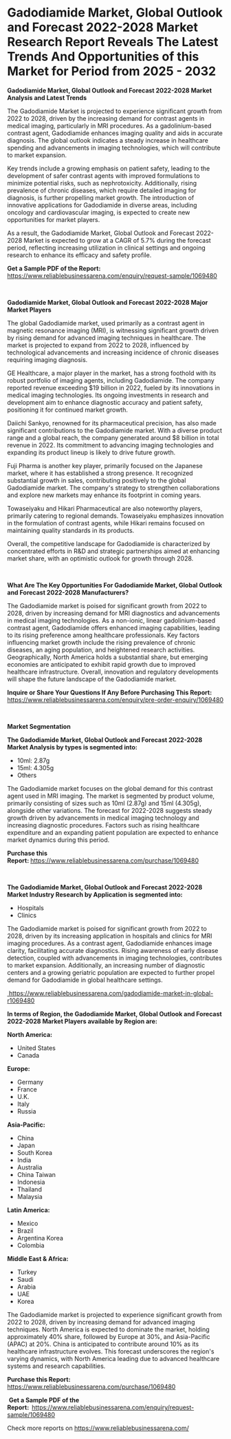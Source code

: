 <p><h1>Gadodiamide Market, Global Outlook and Forecast 2022-2028 Market Research Report Reveals The Latest Trends And Opportunities of this Market for Period from 2025 - 2032</h1></p><p><strong>Gadodiamide Market, Global Outlook and Forecast 2022-2028 Market Analysis and Latest Trends</strong></p>
<p><p>The Gadodiamide Market is projected to experience significant growth from 2022 to 2028, driven by the increasing demand for contrast agents in medical imaging, particularly in MRI procedures. As a gadolinium-based contrast agent, Gadodiamide enhances imaging quality and aids in accurate diagnosis. The global outlook indicates a steady increase in healthcare spending and advancements in imaging technologies, which will contribute to market expansion.</p><p>Key trends include a growing emphasis on patient safety, leading to the development of safer contrast agents with improved formulations to minimize potential risks, such as nephrotoxicity. Additionally, rising prevalence of chronic diseases, which require detailed imaging for diagnosis, is further propelling market growth. The introduction of innovative applications for Gadodiamide in diverse areas, including oncology and cardiovascular imaging, is expected to create new opportunities for market players.</p><p>As a result, the Gadodiamide Market, Global Outlook and Forecast 2022-2028 Market is expected to grow at a CAGR of 5.7% during the forecast period, reflecting increasing utilization in clinical settings and ongoing research to enhance its efficacy and safety profile.</p></p>
<p><strong>Get a Sample PDF of the Report:&nbsp;</strong> <a href="https://www.reliablebusinessarena.com/enquiry/request-sample/1069480?utm_campaign=2645&utm_medium=2&utm_source=Github&utm_content=ia&utm_term=21032025&utm_id=gadodiamide-market-global-outlook-and-forecast-2022-2028">https://www.reliablebusinessarena.com/enquiry/request-sample/1069480</a></p>
<p>&nbsp;</p>
<p><strong>Gadodiamide Market, Global Outlook and Forecast 2022-2028 Major Market Players</strong></p>
<p><p>The global Gadodiamide market, used primarily as a contrast agent in magnetic resonance imaging (MRI), is witnessing significant growth driven by rising demand for advanced imaging techniques in healthcare. The market is projected to expand from 2022 to 2028, influenced by technological advancements and increasing incidence of chronic diseases requiring imaging diagnosis.</p><p>GE Healthcare, a major player in the market, has a strong foothold with its robust portfolio of imaging agents, including Gadodiamide. The company reported revenue exceeding $19 billion in 2022, fueled by its innovations in medical imaging technologies. Its ongoing investments in research and development aim to enhance diagnostic accuracy and patient safety, positioning it for continued market growth.</p><p>Daiichi Sankyo, renowned for its pharmaceutical precision, has also made significant contributions to the Gadodiamide market. With a diverse product range and a global reach, the company generated around $8 billion in total revenue in 2022. Its commitment to advancing imaging technologies and expanding its product lineup is likely to drive future growth.</p><p>Fuji Pharma is another key player, primarily focused on the Japanese market, where it has established a strong presence. It recognized substantial growth in sales, contributing positively to the global Gadodiamide market. The company's strategy to strengthen collaborations and explore new markets may enhance its footprint in coming years.</p><p>Towaseiyaku and Hikari Pharmaceutical are also noteworthy players, primarily catering to regional demands. Towaseiyaku emphasizes innovation in the formulation of contrast agents, while Hikari remains focused on maintaining quality standards in its products.</p><p>Overall, the competitive landscape for Gadodiamide is characterized by concentrated efforts in R&D and strategic partnerships aimed at enhancing market share, with an optimistic outlook for growth through 2028.</p></p>
<p>&nbsp;</p>
<p><strong>What Are The Key Opportunities For Gadodiamide Market, Global Outlook and Forecast 2022-2028 Manufacturers?</strong></p>
<p><p>The Gadodiamide market is poised for significant growth from 2022 to 2028, driven by increasing demand for MRI diagnostics and advancements in medical imaging technologies. As a non-ionic, linear gadolinium-based contrast agent, Gadodiamide offers enhanced imaging capabilities, leading to its rising preference among healthcare professionals. Key factors influencing market growth include the rising prevalence of chronic diseases, an aging population, and heightened research activities. Geographically, North America holds a substantial share, but emerging economies are anticipated to exhibit rapid growth due to improved healthcare infrastructure. Overall, innovation and regulatory developments will shape the future landscape of the Gadodiamide market.</p></p>
<p><strong>Inquire or Share Your Questions If Any Before Purchasing This Report:</strong> <a href="https://www.reliablebusinessarena.com/enquiry/pre-order-enquiry/1069480?utm_campaign=2645&utm_medium=2&utm_source=Github&utm_content=ia&utm_term=21032025&utm_id=gadodiamide-market-global-outlook-and-forecast-2022-2028">https://www.reliablebusinessarena.com/enquiry/pre-order-enquiry/1069480</a></p>
<p>&nbsp;</p>
<p><strong>Market Segmentation</strong></p>
<p><strong>The Gadodiamide Market, Global Outlook and Forecast 2022-2028 Market Analysis by types is segmented into:</strong></p>
<p><ul><li>10ml: 2.87g</li><li>15ml: 4.305g</li><li>Others</li></ul></p>
<p><p>The Gadodiamide market focuses on the global demand for this contrast agent used in MRI imaging. The market is segmented by product volume, primarily consisting of sizes such as 10ml (2.87g) and 15ml (4.305g), alongside other variations. The forecast for 2022-2028 suggests steady growth driven by advancements in medical imaging technology and increasing diagnostic procedures. Factors such as rising healthcare expenditure and an expanding patient population are expected to enhance market dynamics during this period.</p></p>
<p><strong>Purchase this Report:&nbsp;</strong><a href="https://www.reliablebusinessarena.com/purchase/1069480?utm_campaign=2645&utm_medium=2&utm_source=Github&utm_content=ia&utm_term=21032025&utm_id=gadodiamide-market-global-outlook-and-forecast-2022-2028">https://www.reliablebusinessarena.com/purchase/1069480</a></p>
<p>&nbsp;</p>
<p><strong>The Gadodiamide Market, Global Outlook and Forecast 2022-2028 Market Industry Research by Application is segmented into:</strong></p>
<p><ul><li>Hospitals</li><li>Clinics</li></ul></p>
<p><p>The Gadodiamide market is poised for significant growth from 2022 to 2028, driven by its increasing application in hospitals and clinics for MRI imaging procedures. As a contrast agent, Gadodiamide enhances image clarity, facilitating accurate diagnostics. Rising awareness of early disease detection, coupled with advancements in imaging technologies, contributes to market expansion. Additionally, an increasing number of diagnostic centers and a growing geriatric population are expected to further propel demand for Gadodiamide in global healthcare settings.</p></p>
<p><a href="https://www.reliablebusinessarena.com/gadodiamide-market-in-global-r1069480?utm_campaign=2645&utm_medium=2&utm_source=Github&utm_content=ia&utm_term=21032025&utm_id=gadodiamide-market-global-outlook-and-forecast-2022-2028">&nbsp;https://www.reliablebusinessarena.com/gadodiamide-market-in-global-r1069480</a></p>
<p><strong>In terms of Region, the Gadodiamide Market, Global Outlook and Forecast 2022-2028 Market Players available by Region are:</strong></p>
<p>
    <p> <strong> North America: </strong>
        <ul>
            <li>United States</li>
            <li>Canada</li>
        </ul>
        </p> 
    <p> <strong> Europe: </strong>
        <ul>
            <li>Germany</li>
            <li>France</li>
            <li>U.K.</li>
            <li>Italy</li>
            <li>Russia</li>
        </ul>
        </p> 
    <p> <strong> Asia-Pacific: </strong>
        <ul>
            <li>China</li>
            <li>Japan</li>
            <li>South Korea</li>
            <li>India</li>
            <li>Australia</li>
            <li>China Taiwan</li>
            <li>Indonesia</li>
            <li>Thailand</li>
            <li>Malaysia</li>
        </ul>
        </p> 
    <p> <strong> Latin America: </strong>
        <ul>
            <li>Mexico</li>
            <li>Brazil</li>
            <li>Argentina Korea</li>
            <li>Colombia</li>
        </ul>
        </p> 
    <p> <strong> Middle East & Africa: </strong>
        <ul>
            <li>Turkey</li>
            <li>Saudi</li>
            <li>Arabia</li>
            <li>UAE</li>
            <li>Korea</li>
        </ul>
    </p>
    </p>
<p><p>The Gadodiamide market is projected to experience significant growth from 2022 to 2028, driven by increasing demand for advanced imaging techniques. North America is expected to dominate the market, holding approximately 40% share, followed by Europe at 30%, and Asia-Pacific (APAC) at 20%. China is anticipated to contribute around 10% as its healthcare infrastructure evolves. This forecast underscores the region's varying dynamics, with North America leading due to advanced healthcare systems and research capabilities.</p></p>
<p><strong>Purchase this Report: </strong><a href="https://www.reliablebusinessarena.com/purchase/1069480?utm_campaign=2645&utm_medium=2&utm_source=Github&utm_content=ia&utm_term=21032025&utm_id=gadodiamide-market-global-outlook-and-forecast-2022-2028">https://www.reliablebusinessarena.com/purchase/1069480</a></p>
<p>&nbsp;<strong>Get a Sample PDF of the Report:&nbsp;&nbsp;</strong><a href="https://www.reliablebusinessarena.com/enquiry/request-sample/1069480?utm_campaign=2645&utm_medium=2&utm_source=Github&utm_content=ia&utm_term=21032025&utm_id=gadodiamide-market-global-outlook-and-forecast-2022-2028">https://www.reliablebusinessarena.com/enquiry/request-sample/1069480</a></p>
<p><strong></strong></p>
<p>Check more reports on <a href="https://www.reliablebusinessarena.com/?utm_campaign=2645&utm_medium=2&utm_source=Github&utm_content=ia&utm_term=21032025&utm_id=gadodiamide-market-global-outlook-and-forecast-2022-2028">https://www.reliablebusinessarena.com/</a></p>